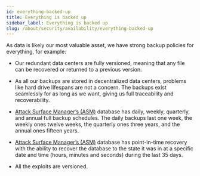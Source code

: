 ```yaml
---
id: everything-backed-up
title: Everything is backed up
sidebar_label: Everything is backed up
slug: /about/security/availability/everything-backed-up
---
```


As data is likely our most valuable asset,
we have strong backup policies for everything,
for example:

- Our redundant data centers are fully versioned,
meaning that any file can be recovered
or returned to a previous version.

- As all our backups are stored
in decentralized data centers,
problems like hard drive lifespans
are not a concern.
The backups exist seamlessly
for as long as we want,
giving us full traceability
and recoverability.

- [Attack Surface Manager’s (ASM)](https://app.fluidattacks.com/)
database has daily, weekly, quarterly,
and annual full backup schedules.
The daily backups last one week,
the weekly ones twelve weeks,
the quarterly ones three years,
and the annual ones fifteen years.

- [Attack Surface Manager’s (ASM)](https://app.fluidattacks.com/)
database has point-in-time recovery
with the ability to recover the database
to the state it was in at a specific date and time
(hours, minutes and seconds)
during the last 35 days.

- All the exploits are versioned.
